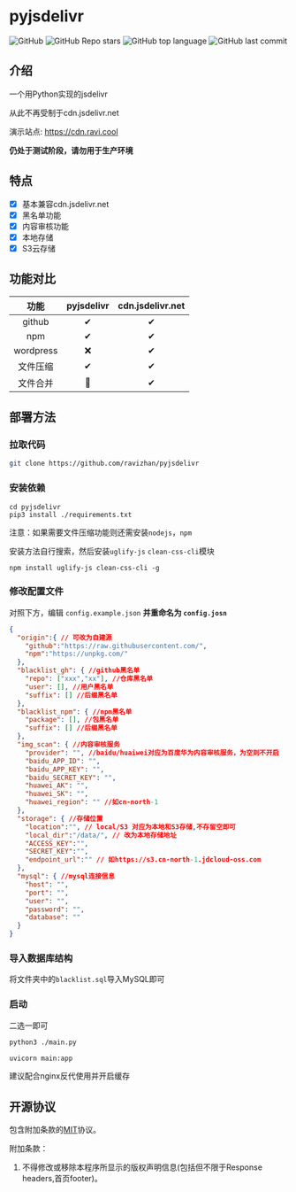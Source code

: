 # pyjsdelivr
![GitHub](https://img.shields.io/github/license/ravizhan/pyjsdelivr)
![GitHub Repo stars](https://img.shields.io/github/stars/ravizhan/pyjsdelivr)
![GitHub top language](https://img.shields.io/github/languages/top/ravizhan/pyjsdelivr)
![GitHub last commit](https://img.shields.io/github/last-commit/ravizhan/pyjsdelivr)
## 介绍
一个用Python实现的jsdelivr

从此不再受制于cdn.jsdelivr.net

演示站点: https://cdn.ravi.cool

**仍处于测试阶段，请勿用于生产环境**

## 特点
- [x] 基本兼容cdn.jsdelivr.net
- [x] 黑名单功能
- [x] 内容审核功能
- [x] 本地存储
- [x] S3云存储

## 功能对比

|    功能     | pyjsdelivr | cdn.jsdelivr.net |
|:---------:|:----------:|:----------------:|
|  github   |     ✔      |        ✔         |
|    npm    |     ✔      |        ✔         |
| wordpress |     ❌      |        ✔         |
|   文件压缩    |     ✔      |        ✔         |
|   文件合并    |     🔨     |        ✔         |

## 部署方法
### 拉取代码
```bash
git clone https://github.com/ravizhan/pyjsdelivr
```
### 安装依赖
```
cd pyjsdelivr
pip3 install ./requirements.txt
```
注意：如果需要文件压缩功能则还需安装`nodejs`，`npm`

安装方法自行搜索，然后安装`uglify-js` `clean-css-cli`模块
```
npm install uglify-js clean-css-cli -g
```
### 修改配置文件
对照下方，编辑 `config.example.json`
**并重命名为 `config.josn`**
```json
{
  "origin":{ // 可改为自建源
    "github":"https://raw.githubusercontent.com/",
    "npm":"https://unpkg.com/"
  },
  "blacklist_gh": { //github黑名单
    "repo": ["xxx","xx"], //仓库黑名单
    "user": [], //用户黑名单
    "suffix": [] //后缀黑名单
  },
  "blacklist_npm": { //npm黑名单
    "package": [], //包黑名单
    "suffix": [] //后缀黑名单
  },
  "img_scan": { //内容审核服务
    "provider": "", //baidu/huaiwei对应为百度华为内容审核服务，为空则不开启
    "baidu_APP_ID": "",
    "baidu_APP_KEY": "",
    "baidu_SECRET_KEY": "",
    "huawei_AK": "",
    "huawei_SK": "",
    "huawei_region": "" //如cn-north-1
  },
  "storage": { //存储位置
    "location":"", // local/S3 对应为本地和S3存储,不存留空即可
    "local_dir":"/data/", // 改为本地存储地址
    "ACCESS_KEY":"",
    "SECRET_KEY":"",
    "endpoint_url":"" // 如https://s3.cn-north-1.jdcloud-oss.com
  },
  "mysql": { //mysql连接信息
    "host": "",
    "port": "",
    "user": "",
    "password": "",
    "database": ""
  }
}
```
### 导入数据库结构
将文件夹中的`blacklist.sql`导入MySQL即可
### 启动
二选一即可
```bash
python3 ./main.py
```
```bash
uvicorn main:app
```
建议配合nginx反代使用并开启缓存

## 开源协议
包含附加条款的[MIT](https://github.com/ravizhan/pyjsdelivr/blob/main/LICENSE)协议。

附加条款：
1. 不得修改或移除本程序所显示的版权声明信息(包括但不限于Response headers,首页footer)。
